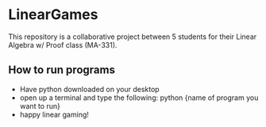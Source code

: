 # LinearGames
This repository is a collaborative project between 5 students for their Linear Algebra w/ Proof class (MA-331).


## How to run programs
- Have python downloaded on your desktop
- open up a terminal and type the following: python {name of program you want to run}
- happy linear gaming!